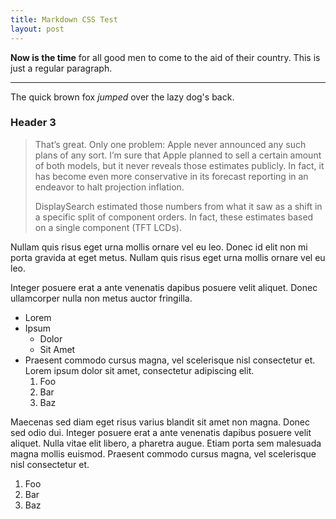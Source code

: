 ```yaml
---
title: Markdown CSS Test
layout: post
---
```


**Now is the time** for all good men to come to
the aid of their country. This is just a
regular paragraph.

---

The quick brown fox _jumped_ over the lazy
dog's back.

### Header 3

> That’s great. Only one problem: Apple never announced any such plans of any sort. I’m sure that Apple planned to sell a certain amount of both models, but it never reveals those estimates publicly. In fact, it has become even more conservative in its forecast reporting in an endeavor to halt projection inflation.
>
> DisplaySearch estimated those numbers from what it saw as a shift in a specific split of component orders. In fact, these estimates based on a single component (TFT LCDs).

Nullam quis risus eget urna mollis ornare vel eu leo. Donec id elit non mi porta gravida at eget metus. Nullam quis risus eget urna mollis ornare vel eu leo.

Integer posuere erat a ante venenatis dapibus posuere velit aliquet. Donec ullamcorper nulla non metus auctor fringilla.

* Lorem
* Ipsum
	- Dolor
	- Sit Amet
* Praesent commodo cursus magna, vel scelerisque nisl consectetur et. Lorem ipsum dolor sit amet, consectetur adipiscing elit.
	1. Foo
	2. Bar
	3. Baz

Maecenas sed diam eget risus varius blandit sit amet non magna. Donec sed odio dui. Integer posuere erat a ante venenatis dapibus posuere velit aliquet. Nulla vitae elit libero, a pharetra augue. Etiam porta sem malesuada magna mollis euismod. Praesent commodo cursus magna, vel scelerisque nisl consectetur et.

1. Foo
2. Bar
3. Baz